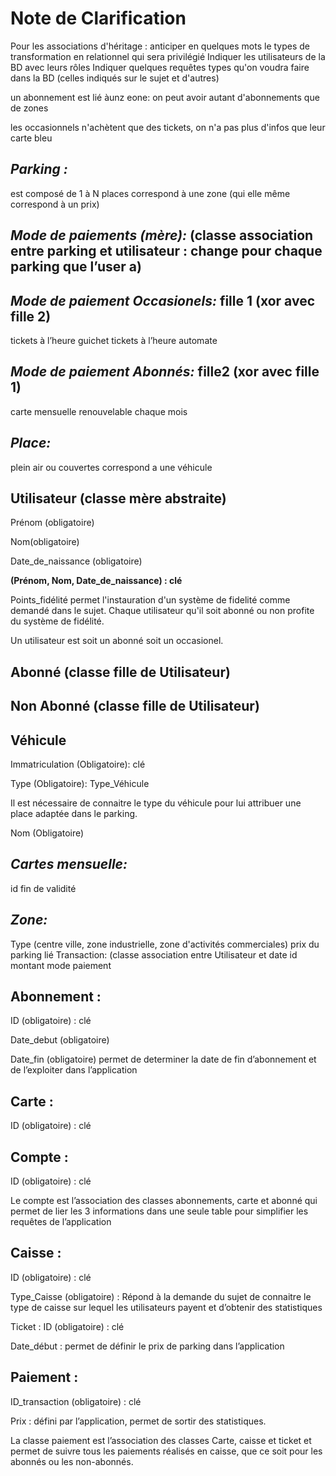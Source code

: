 # Note de Clarification

Pour les associations d'héritage : anticiper en quelques mots le types de transformation en relationnel qui sera privilégié
Indiquer les utilisateurs de la BD avec leurs rôles
Indiquer quelques requêtes types qu'on voudra faire dans la BD (celles indiqués sur le sujet et d'autres)


un abonnement est lié àunz eone: on peut avoir autant d'abonnements que de zones

les occasionnels n'achètent que des tickets, on n'a pas plus d'infos que leur carte bleu

## _Parking :_ 
est composé de 1 à N places
correspond à une zone (qui elle même correspond à un prix)

## _Mode de paiements (mère):_ (classe association entre parking et utilisateur : change pour chaque parking que l’user a)

## _Mode de paiement Occasionels:_ fille 1 (xor avec fille 2)
tickets à l’heure guichet
tickets à l’heure automate

## _Mode de paiement Abonnés:_ fille2 (xor avec fille 1)
carte mensuelle renouvelable chaque mois 

## _Place:_
plein air ou couvertes
correspond a une véhicule

## Utilisateur (classe mère abstraite)
  
Prénom (obligatoire)   
  
Nom(obligatoire)  
   
Date_de_naissance (obligatoire) 
    
**(Prénom, Nom, Date_de_naissance) : clé** 
     
Points_fidélité permet l'instauration d'un système de fidelité comme demandé dans le sujet. Chaque utilisateur qu'il soit abonné ou non profite du système de fidélité.  
  
Un utilisateur est soit un abonné soit un occasionel.

## Abonné (classe fille de Utilisateur)

## Non Abonné (classe fille de Utilisateur)

## Véhicule 
  
Immatriculation (Obligatoire): clé  
  
Type (Obligatoire): Type_Véhicule  
 
Il est nécessaire de connaitre le type du véhicule pour lui attribuer une place adaptée dans le parking.
  
Nom (Obligatoire)

## _Cartes mensuelle:_
id
fin de validité
	
## _Zone:_
Type (centre ville,  zone industrielle, zone d'activités commerciales)
prix du parking lié
Transaction: (classe association entre Utilisateur et
date
id
montant
mode paiement

## Abonnement : 

ID (obligatoire) : clé 

Date_debut (obligatoire)

Date_fin (obligatoire) permet de determiner la date de fin d’abonnement et de l’exploiter dans l’application

## Carte :

ID (obligatoire) : clé

## Compte :

ID (obligatoire) : clé

Le compte est l’association des classes abonnements, carte et abonné qui permet de lier les 3 informations dans une seule table pour simplifier les requêtes de l’application

## Caisse :

ID (obligatoire) : clé

Type_Caisse (obligatoire) : Répond à la demande du sujet de connaitre le type de caisse sur lequel les utilisateurs payent et d’obtenir des statistiques

Ticket : ID (obligatoire) : clé

Date_début : permet de définir le prix de parking dans l’application

## Paiement :
ID_transaction (obligatoire) : clé

Prix : défini par l’application, permet de sortir des statistiques.

La classe paiement est l’association des classes Carte, caisse et ticket et permet de suivre tous les paiements réalisés en caisse, que ce soit pour les abonnés ou les non-abonnés.


